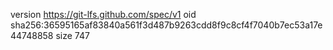version https://git-lfs.github.com/spec/v1
oid sha256:36595165af83840a561f3d487b9263cdd8f9c8cf4f7040b7ec53a17e44748858
size 747
